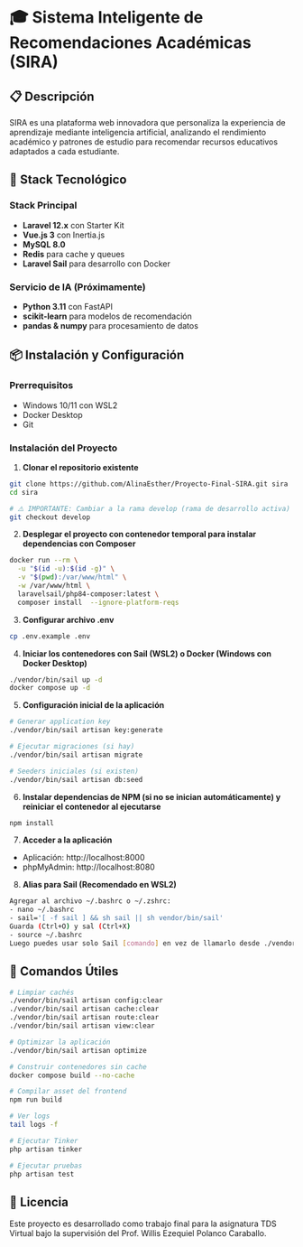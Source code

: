 # 🎓 Sistema Inteligente de Recomendaciones Académicas (SIRA)

## 📋 Descripción
SIRA es una plataforma web innovadora que personaliza la experiencia de aprendizaje mediante inteligencia artificial, analizando el rendimiento académico y patrones de estudio para recomendar recursos educativos adaptados a cada estudiante.

## 🚀 Stack Tecnológico

### Stack Principal
- **Laravel 12.x** con Starter Kit
- **Vue.js 3** con Inertia.js
- **MySQL 8.0**
- **Redis** para cache y queues
- **Laravel Sail** para desarrollo con Docker

### Servicio de IA (Próximamente)
- **Python 3.11** con FastAPI
- **scikit-learn** para modelos de recomendación
- **pandas & numpy** para procesamiento de datos

## 📦 Instalación y Configuración

### Prerrequisitos
- Windows 10/11 con WSL2
- Docker Desktop
- Git

### Instalación del Proyecto

1. **Clonar el repositorio existente**
```bash
git clone https://github.com/AlinaEsther/Proyecto-Final-SIRA.git sira
cd sira

# ⚠️ IMPORTANTE: Cambiar a la rama develop (rama de desarrollo activa)
git checkout develop
```

2. **Desplegar el proyecto con contenedor temporal para instalar dependencias con Composer**
```bash
docker run --rm \
  -u "$(id -u):$(id -g)" \
  -v "$(pwd):/var/www/html" \
  -w /var/www/html \
  laravelsail/php84-composer:latest \
  composer install  --ignore-platform-reqs
```

3. **Configurar archivo .env**
```bash
cp .env.example .env
```

4. **Iniciar los contenedores con Sail (WSL2) o Docker (Windows con Docker Desktop)**
```bash
./vendor/bin/sail up -d
docker compose up -d
```

5. **Configuración inicial de la aplicación**
```bash
# Generar application key
./vendor/bin/sail artisan key:generate

# Ejecutar migraciones (si hay)
./vendor/bin/sail artisan migrate

# Seeders iniciales (si existen)
./vendor/bin/sail artisan db:seed
```

6. **Instalar dependencias de NPM (si no se inician automáticamente) y reiniciar el contenedor al ejecutarse**
```bash
npm install
```

7. **Acceder a la aplicación**
- Aplicación: http://localhost:8000
- phpMyAdmin: http://localhost:8080

8. **Alias para Sail (Recomendado en WSL2)**
```bash
Agregar al archivo ~/.bashrc o ~/.zshrc: 
- nano ~/.bashrc
- sail='[ -f sail ] && sh sail || sh vendor/bin/sail'
Guarda (Ctrl+O) y sal (Ctrl+X)
- source ~/.bashrc
Luego puedes usar solo Sail [comando] en vez de llamarlo desde ./vendor/bin/sail
```


## 🔧 Comandos Útiles

```bash
# Limpiar cachés
./vendor/bin/sail artisan config:clear
./vendor/bin/sail artisan cache:clear
./vendor/bin/sail artisan route:clear
./vendor/bin/sail artisan view:clear

# Optimizar la aplicación
./vendor/bin/sail artisan optimize

# Construir contenedores sin cache
docker compose build --no-cache

# Compilar asset del frontend
npm run build

# Ver logs
tail logs -f

# Ejecutar Tinker
php artisan tinker

# Ejecutar pruebas
php artisan test
```

<!-- 
## Servicio Python ML (Configuración futura)

Agregar al docker-compose.yml cuando esté listo:

ml_service:
  build:
    context: ./ml-service
    dockerfile: Dockerfile
  container_name: sira_ml
  environment:
    - DATABASE_URL=mysql://sail:password@mysql:3306/sira
    - REDIS_URL=redis://redis:6379
  volumes:
    - ./ml-service:/app
  ports:
    - "8001:8001"
  networks:
    - sail
  command: uvicorn main:app --host 0.0.0.0 --port 8001 --reload
-->

## 📄 Licencia

Este proyecto es desarrollado como trabajo final para la asignatura TDS Virtual bajo la supervisión del Prof. Willis Ezequiel Polanco Caraballo.
